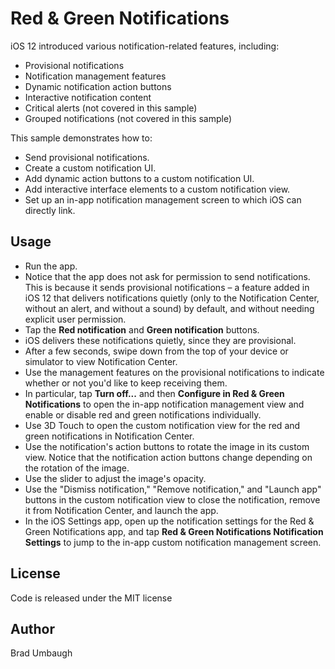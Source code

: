 Red & Green Notifications
============

iOS 12 introduced various notification-related features, including:

- Provisional notifications
- Notification management features
- Dynamic notification action buttons
- Interactive notification content
- Critical alerts (not covered in this sample)
- Grouped notifications (not covered in this sample)

This sample demonstrates how to:

- Send provisional notifications.
- Create a custom notification UI.
- Add dynamic action buttons to a custom notification UI.
- Add interactive interface elements to a custom notification view.
- Set up an in-app notification management screen to which iOS can directly 
link.


Usage
-------

- Run the app.
- Notice that the app does not ask for permission to send notifications.
This is because it sends provisional notifications – a feature added
in iOS 12 that delivers notifications quietly (only to the Notification 
Center, without an alert, and without a sound) by default, and without
needing explicit user permission.
- Tap the **Red notification** and **Green notification** buttons.
- iOS delivers these notifications quietly, since they are provisional.
- After a few seconds, swipe down from the top of your device or simulator
to view Notification Center.
- Use the management features on the provisional notifications to indicate 
whether or not you'd like to keep receiving them.
- In particular, tap **Turn off...** and then **Configure in Red & Green Notifications** 
to open the in-app notification management view and enable or disable red 
and green notifications individually.
- Use 3D Touch to open the custom notification view for the red and 
green notifications in Notification Center.
- Use the notification's action buttons to rotate the image in its custom
view. Notice that the notification action buttons change depending on the 
rotation of the image.
- Use the slider to adjust the image's opacity.
- Use the "Dismiss notification," "Remove notification," and "Launch app"
buttons in the custom notification view to close the notification, remove 
it from Notification Center, and launch the app.
- In the iOS Settings app, open up the notification settings for the Red & 
Green Notifications app, and tap **Red & Green Notifications Notification Settings** 
to jump to the in-app custom notification management screen.


License
-------
Code is released under the MIT license

Author
-------
Brad Umbaugh

